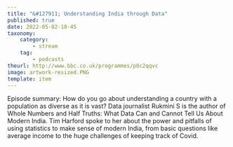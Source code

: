 ```yaml
---
title: "&#127911; Understanding India through Data"
published: true
date: 2022-05-02-10-45
taxonomy:
    category:
        - stream
    tag:
        - podcasts
theurl: http://www.bbc.co.uk/programmes/p0c2qqvc
image: artwork-resized.PNG
template: item
---
```


Episode summary: How do you go about understanding a country with a population as diverse as it is vast? Data journalist Rukmini S is the author of Whole Numbers and Half Truths: What Data Can and Cannot Tell Us About Modern India. Tim Harford spoke to her about the power and pitfalls of using statistics to make sense of modern India, from basic questions like average income to the huge challenges of keeping track of Covid.
